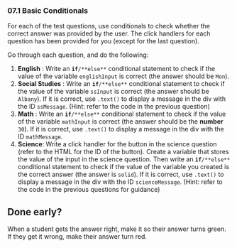 

### 07.1 Basic Conditionals

For each of the test questions, use conditionals to check whether the correct answer was provided by the user. The click handlers for each question has been provided for you (except for the last question).

Go through each question, and do the following:

1. **English** : Write an **`if`**`/**else**` conditional statement to check if the value of the variable `englishInput` is correct (the answer should be `Mon`).
2. **Social Studies** : Write an **`if`**`/**else**` conditional statement to check if the value of the variable `ssInput` is correct (the answer should be `Albany`). If it is correct, use `.text()` to display a message in the div with the ID `ssMessage`. (Hint: refer to the code in the previous question)
3. **Math** : Write an **`if`**`/**else**` conditional statement to check if the value of the variable `mathInput` is correct (the answer should be the **number** `30`). If it is correct, use `.text()` to display a message in the div with the ID `mathMessage`.
4. **Science**: Write a click handler for the button in the science question (refer to the HTML for the ID of the button). Create a variable that stores the value of the input in the science question. Then write an **`if`**`/**else**` conditional statement to check if the value of the variable you created is the correct answer (the answer is `solid`). If it is correct, use `.text()` to display a message in the div with the ID `scienceMessage`. (Hint: refer to the code in the previous questions for guidance)

## Done early?

When a student gets the answer right, make it so their answer turns green. If they get it wrong, make their answer turn red.